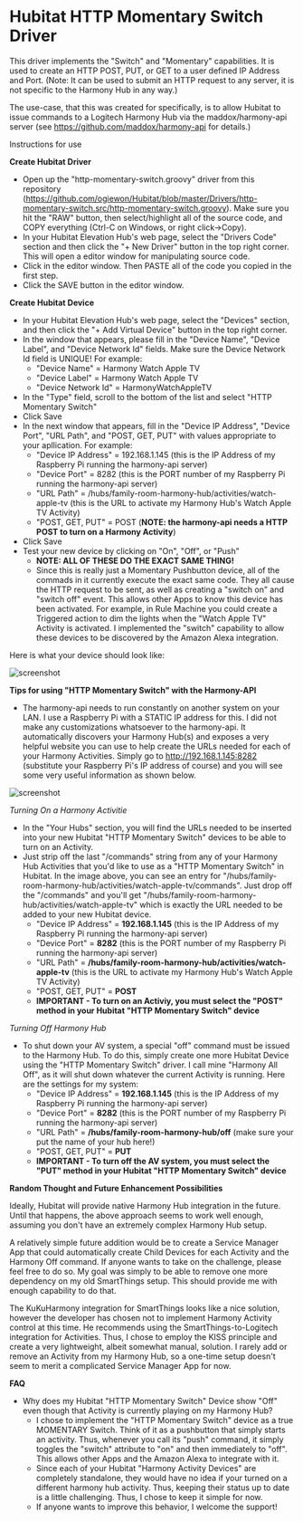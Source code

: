 # Hubitat HTTP Momentary Switch Driver

This driver implements the "Switch" and "Momentary" capabilities.  It is used to create an HTTP POST, PUT, or GET to a user defined IP Address and Port.  (Note: It can be used to submit an HTTP request to any server, it is not specific to the Harmony Hub in any way.)

The use-case, that this was created for specifically, is to allow Hubitat to issue commands to a Logitech Harmony Hub via the maddox/harmony-api server (see https://github.com/maddox/harmony-api for details.)


Instructions for use

**Create Hubitat Driver**
- Open up the "http-momentary-switch.groovy" driver from this repository (https://github.com/ogiewon/Hubitat/blob/master/Drivers/http-momentary-switch.src/http-momentary-switch.groovy).  Make sure you hit the "RAW" button, then select/highlight all of the source code, and COPY everything (Ctrl-C on Windows, or right click->Copy). 
- In your Hubitat Elevation Hub's web page, select the "Drivers Code" section and then click the "+ New Driver" button in the top right corner.  This will open a editor window for manipulating source code.
- Click in the editor window.  Then PASTE all of the code you copied in the first step.
- Click the SAVE button in the editor window.

**Create Hubitat Device**
- In your Hubitat Elevation Hub's web page, select the "Devices" section, and then click the "+ Add Virtual Device" button in the top right corner.
- In the window that appears, please fill in the "Device Name", "Device Label", and "Device Network Id" fields.  Make sure the Device Network Id field is UNIQUE!  For example:
  - "Device Name" = Harmony Watch Apple TV
  - "Device Label" = Harmony Watch Apple TV
  - "Device Network Id" = HarmonyWatchAppleTV
- In the "Type" field, scroll to the bottom of the list and select "HTTP Momentary Switch"
- Click Save
- In the next window that appears, fill in the "Device IP Address", "Device Port", "URL Path", and "POST, GET, PUT" with values appropriate to your apllication.  For example:
  - "Device IP Address" = 192.168.1.145   (this is the IP Address of my Raspberry Pi running the harmony-api server)
  - "Device Port" = 8282 (this is the PORT number of my Raspberry Pi running the harmony-api server)
  - "URL Path" = /hubs/family-room-harmony-hub/activities/watch-apple-tv  (this is the URL to activate my Harmony Hub's Watch Apple TV Activity)
  - "POST, GET, PUT" = POST  (**NOTE: the harmony-api needs a HTTP POST to turn on a Harmony Activity**) 
- Click Save
- Test your new device by clicking on "On", "Off", or "Push" 
  - **NOTE: ALL OF THESE DO THE EXACT SAME THING!**
  - Since this is really just a Momentary Pushbutton device, all of the commads in it currently execute the exact same code.  They all cause the HTTP request to be sent, as well as creating a "switch on" and "switch off" event.  This allows other Apps to know this device has been activated.  For example, in Rule Machine you could create a Triggered action to dim the lights when the "Watch Apple TV" Activity is activated.  I implemented the "switch" capability to allow these devices to be discovered by the Amazon Alexa integration.  

Here is what your device should look like:

![screenshot](https://user-images.githubusercontent.com/5206084/36354773-598a961c-14a7-11e8-9c3e-a5a9dffe25d5.png)



**Tips for using "HTTP Momentary Switch" with the Harmony-API**
- The harmony-api needs to run constantly on another system on your LAN.  I use a Raspberry Pi with a STATIC IP address for this. I did not make any customizations whatsoever to the harmony-api.  It automatically discovers your Harmony Hub(s) and exposes a very helpful website you can use to help create the URLs needed for each of your Harmony Activities.  Simply go to http://192.168.1.145:8282 (substitute your Raspberry Pi's IP address of course) and you will see some very useful information as shown below.

![screenshot](https://user-images.githubusercontent.com/5206084/36354113-5aac8f14-149d-11e8-85fb-578b0861d7aa.png)

*Turning On a Harmony Activitie*
- In the "Your Hubs" section, you will find the URLs needed to be inserted into your new Hubitat "HTTP Momentary Switch" devices to be able to turn on an Activity.  
- Just strip off the last "/commands" string from any of your Harmony Hub Activities that you'd like to use as a "HTTP Momentary Switch" in Hubitat.  In the image above, you can see an entry for "/hubs/family-room-harmony-hub/activities/watch-apple-tv/commands".  Just drop off the "/commands" and you'll get "/hubs/family-room-harmony-hub/activities/watch-apple-tv" which is exactly the URL needed to be added to your new Hubitat device.
  - "Device IP Address" = **192.168.1.145**            (this is the IP Address of my Raspberry Pi running the harmony-api server)
  - "Device Port" = **8282**                           (this is the PORT number of my Raspberry Pi running the harmony-api server)
  - "URL Path" = **/hubs/family-room-harmony-hub/activities/watch-apple-tv**  (this is the URL to activate my Harmony Hub's Watch Apple TV Activity)
  - "POST, GET, PUT" = **POST**
  - **IMPORTANT - To turn on an Activiy, you must select the "POST" method in your Hubitat "HTTP Momentary Switch" device**

*Turning Off Harmony Hub*
- To shut down your AV system, a special "off" command must be issued to the Harmony Hub.  To do this, simply create one more Hubitat Device using the "HTTP Momentary Switch" driver.  I call mine "Harmony All Off", as it will shut down whatever the current Activity is running. Here are the settings for my system:
  - "Device IP Address" = **192.168.1.145**             (this is the IP Address of my Raspberry Pi running the harmony-api server)
  - "Device Port" = **8282**                            (this is the PORT number of my Raspberry Pi running the harmony-api server)
  - "URL Path" = **/hubs/family-room-harmony-hub/off**  (make sure your put the name of your hub here!)
  - "POST, GET, PUT" = **PUT**
  - **IMPORTANT - To turn off the AV system, you must select the "PUT" method in your Hubitat "HTTP Momentary Switch" device**
  
  
**Random Thought and Future Enhancement Possibilities**

Ideally, Hubitat will provide native Harmony Hub integration in the future.  Until that happens, the above approach seems to work well enough, assuming you don't have an extremely complex Harmony Hub setup.  

A relatively simple future addition would be to create a Service Manager App that could automatically create Child Devices for each Activity and the Harmony Off command.  If anyone wants to take on the challenge, please feel free to do so.  My goal was simply to be able to remove one more dependency on my old SmartThings setup.  This should provide me with enough capability to do that.

The KuKuHarmony integration for SmartThings looks like a nice solution, however the developer has chosen not to implement Harmony Activity control at this time.  He recommends using the SmartThings-to-Logitech integration for Activities.  Thus, I chose to employ the KISS principle and create a very lightweight, albeit somewhat manual, solution.  I rarely add or remove an Activity from my Harmony Hub, so a one-time setup doesn't seem to merit a complicated Service Manager App for now.

**FAQ**
- Why does my Hubitat "HTTP Momentary Switch" Device show "Off" even though that Activity is currently playing on my Harmony Hub?
  - I chose to implement the "HTTP Momentary Switch" device as a true MOMENTARY Switch.  Think of it as a pushbutton that simply starts an activity.  Thus, whenever you call its "push" command, it simply toggles the "switch" attribute to "on" and then immediately to "off".  This allows other Apps and the Amazon Alexa to integrate with it.
  - Since each of your Hubitat "Harmony Activity Devices" are completely standalone, they would have no idea if your turned on a different harmony hub activity.  Thus, keeping their status up to date is a little challenging.  Thus, I chose to keep it simple for now.
  - If anyone wants to improve this behavior, I welcome the support! 

